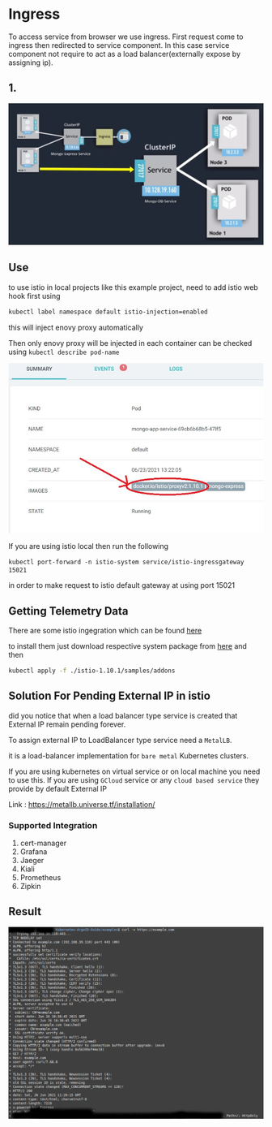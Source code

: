 # Ingress

To access service from browser we use ingress. First request come to ingress then redirected to service component. In this case service component not require to act as a load balancer(externally expose by assigning ip).

## 1.

![image9](../../images/image9.JPG)

## Use

to use istio in local projects like this example project, need to add istio web hook first using

```bash
kubectl label namespace default istio-injection=enabled
```

this will inject enovy proxy automatically

Then only enovy proxy will be injected in each container
can be checked using `kubectl describe pod-name`

![image10](../../images/image10.JPG)

If you are using istio local then run the following

```
kubectl port-forward -n istio-system service/istio-ingressgateway 15021
```

in order to make request to istio default gateway at using port 15021

## Getting Telemetry Data

There are some istio ingegration which can be found [here](https://istio.io/latest/docs/ops/integrations/)

to install them just download respective system package from [here](https://github.com/istio/istio/releases/tag/1.10.1)
and then

```bash
kubectl apply -f ./istio-1.10.1/samples/addons
```

## Solution For Pending External IP in istio

did you notice that when a load balancer type service is created that External IP remain pending forever.

To assign external IP to LoadBalancer type service need a `MetalLB`.

it is a load-balancer implementation for `bare metal` Kubernetes clusters.

If you are using kubernetes on virtual service or on local machine you need to use this. If you are using `GCloud` service or any `cloud based service` they provide by default External IP

Link : https://metallb.universe.tf/installation/

### Supported Integration

1. cert-manager
2. Grafana
3. Jaeger
4. Kiali
5. Prometheus
6. Zipkin

## Result

![image12](../../images/image11.JPG)